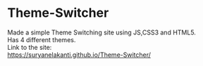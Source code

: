 # Theme-Switcher<br>
Made a simple Theme Switching site using JS,CSS3 and HTML5.<br>
Has 4 different themes.<br>
Link to the site:<br>
https://suryanelakanti.github.io/Theme-Switcher/

